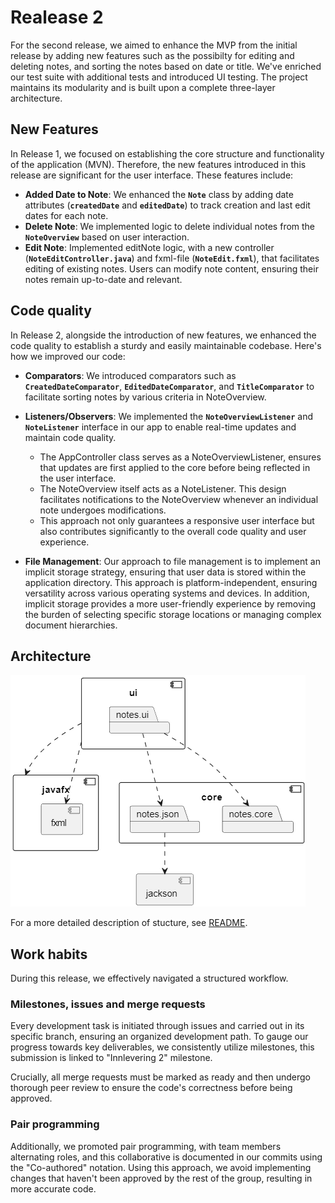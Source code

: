 # Realease 2 

For the second release, we aimed to enhance the MVP from the initial release by adding new features such as the possibilty for editing and deleting notes, and sorting the notes based on date or title. We've enriched our test suite with additional tests and introduced UI testing. The project maintains its modularity and is built upon a complete three-layer architecture.

## New Features 

In Release 1, we focused on establishing the core structure and functionality of the application (MVN). Therefore, the new features introduced in this release are significant for the user interface. These features include:

- **Added Date to Note**: We enhanced the **`Note`** class by adding date attributes (**`createdDate`** and **`editedDate`**) to track creation and last edit dates for each note.
- **Delete Note**: We implemented logic to delete individual notes from the **`NoteOverview`** based on user interaction.
- **Edit Note**: Implemented editNote logic, with a new controller (**`NoteEditController.java`**) and fxml-file (**`NoteEdit.fxml`**), that facilitates editing of existing notes. Users can modify note content, ensuring their notes remain up-to-date and relevant. 


## Code quality

In Release 2, alongside the introduction of new features, we enhanced the code quality to establish a sturdy and easily maintainable codebase. Here's how we improved our code:

- **Comparators**: We introduced comparators such as **`CreatedDateComparator`**, **`EditedDateComparator`**, and **`TitleComparator`** to facilitate sorting notes by various criteria in NoteOverview.
- **Listeners/Observers**: We implemented the **`NoteOverviewListener`** and **`NoteListener`** interface in our app to enable real-time updates and maintain code quality. 
    - The AppController class serves as a NoteOverviewListener,  ensures that updates are first applied to the core before being reflected in the user interface. 
    - The NoteOverview itself acts as a NoteListener. This design facilitates notifications to the NoteOverview whenever an individual note undergoes modifications. 
    - This approach not only guarantees a responsive user interface but also contributes significantly to the overall code quality and user experience.

  
- **File Management**: Our approach to file management is to implement an implicit storage strategy, ensuring that user data is stored within the application directory. This approach is platform-independent, ensuring versatility across various operating systems and devices. In addition, implicit storage provides a more user-friendly experience by removing the burden of selecting specific storage locations or managing complex document hierarchies.



## Architecture

![Image Alt Text](/docs/pictures/architecture.png)

For a more detailed description of stucture, see [README](/README.md). 

## Work habits 
During this release, we effectively navigated a structured workflow. 

### Milestones, issues and merge requests
Every development task is initiated through issues and carried out in its specific branch, ensuring an organized development path. To gauge our progress towards key deliverables, we consistently utilize milestones, this submission is linked to "Innlevering 2" milestone. 

Crucially, all merge requests must be marked as ready and then undergo thorough peer review to ensure the code's correctness before being approved. 


### Pair programming 
Additionally, we promoted pair programming, with team members alternating roles, and this collaborative is documented in our commits using the "Co-authored" notation. Using this approach, we avoid implementing changes that haven't been approved by the rest of the group, resulting in more accurate code. 




